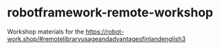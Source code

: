 # robotframework-remote-workshop
Workshop materials for the https://robot-work.shop/#remotelibraryusageandadvantagesfinlandenglish3
